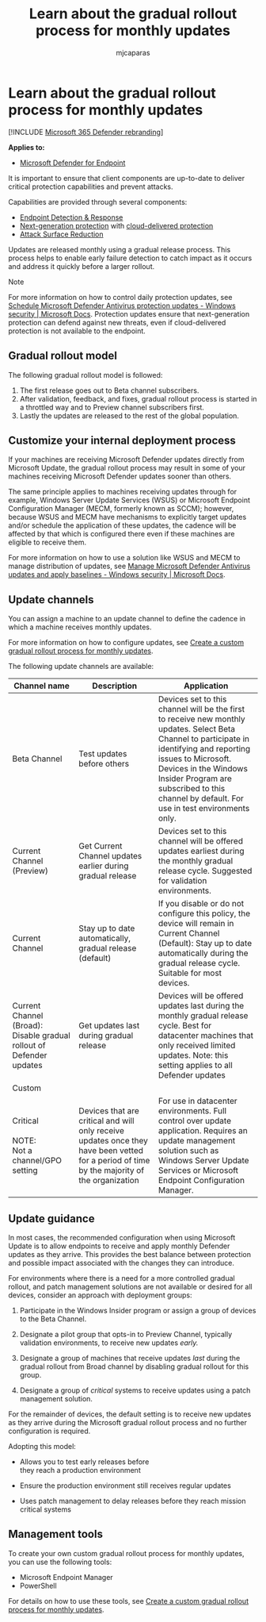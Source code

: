 ﻿---
title: Learn about the gradual rollout process for monthly updates
description: Learn about the gradual update process and controls 
keywords: update, update process, controls, release
search.product: eADQiWindows 10XVcnh
search.appverid: met150
ms.prod: m365-security
ms.mktglfcycl: deploy
ms.sitesec: library
ms.pagetype: security
f1.keywords:
- NOCSH
ms.author: macapara
author: mjcaparas
ms.localizationpriority: medium
manager: dansimp
audience: ITPro
ms.collection: 
- M365-security-compliance 
- m365initiative-m365-defender 
ms.topic: conceptual
ms.technology: m365d
---

#  Learn about the gradual rollout process for monthly updates

[!INCLUDE [Microsoft 365 Defender rebranding](../../includes/microsoft-defender.md)]


**Applies to:**

- [Microsoft Defender for Endpoint](/microsoft-365/security/defender-endpoint/)


It is important to ensure that client components are up-to-date to deliver critical protection capabilities and prevent attacks. 

Capabilities are provided through several components: 

- [Endpoint Detection & Response](https://docs.microsoft.com/microsoft-365/security/defender-endpoint/overview-endpoint-detection-response?view=o365-worldwide) 
- [Next-generation protection](https://docs.microsoft.com/windows/security/threat-protection/microsoft-defender-antivirus/microsoft-defender-antivirus-in-windows-10#microsoft-defender-antivirus-your-next-generation-protection) with [cloud-delivered protection](https://docs.microsoft.com/windows/security/threat-protection/microsoft-defender-antivirus/utilize-microsoft-cloud-protection-microsoft-defender-antivirus) 
- [Attack Surface Reduction](https://docs.microsoft.com/microsoft-365/security/defender-endpoint/overview-attack-surface-reduction?view=o365-worldwide)

Updates are released monthly using a gradual release process. This process helps to enable early failure detection to catch impact as it occurs and address it quickly before a larger rollout. 

> [!NOTE]
> For more information on how to control daily protection updates, see [Schedule Microsoft Defender Antivirus protection updates - Windows security | Microsoft Docs](https://docs.microsoft.com/windows/security/threat-protection/microsoft-defender-antivirus/manage-protection-update-schedule-microsoft-defender-antivirus). Protection updates ensure that next-generation protection can defend against new threats, even if cloud-delivered protection is not available to the endpoint. 

## Gradual rollout model 

The following gradual rollout model is followed:

1. The first release goes out to Beta channel subscribers.
2. After validation, feedback, and fixes,  gradual rollout process is started in a throttled way and to Preview channel subscribers first.
3. Lastly the updates are released to the rest of the global population. 


## Customize your internal deployment process 

If your machines are receiving Microsoft Defender updates directly from Microsoft Update, the gradual rollout process may result in some of your machines receiving Microsoft Defender updates sooner than others.  

The same principle applies to machines receiving updates through for example, Windows Server Update Services (WSUS) or Microsoft Endpoint Configuration Manager (MECM, formerly known as SCCM); however, because WSUS and MECM have mechanisms to explicitly target updates and/or schedule the application of these updates, the cadence will be affected by that which is configured there even if these machines are eligible to receive them. 

For more information on how to use a solution like WSUS and MECM to manage distribution of updates, see [Manage Microsoft Defender Antivirus updates and apply baselines - Windows security | Microsoft Docs](https://docs.microsoft.com/windows/security/threat-protection/microsoft-defender-antivirus/manage-updates-baselines-microsoft-defender-antivirus#product-updates).

## Update channels 
You can assign a machine to an update channel to define the cadence in which a machine receives monthly updates. 

For more information on how to configure updates, see [Create a custom gradual rollout process for monthly updates](configure-updates.md).

The following update channels are available: 

| Channel name                                                          | Description                                                                                                                                  | Application                                                                                                                                                                                                                                                                              |
|-----------------------------------------------------------------------|----------------------------------------------------------------------------------------------------------------------------------------------|------------------------------------------------------------------------------------------------------------------------------------------------------------------------------------------------------------------------------------------------------------------------------------------|
| Beta Channel                                                          | Test updates before others                                                                                                                   | Devices set to this channel will be the first to receive new monthly updates. Select Beta Channel to participate in identifying and reporting issues to Microsoft. Devices in the Windows Insider Program are subscribed to this channel by default. For use in test environments only.  |
| Current Channel (Preview)                                             | Get Current Channel updates earlier during gradual release                                                                                   | Devices set to this channel will be offered updates earliest during the monthly gradual release cycle. Suggested for validation environments.                                                                                                                                            |
| Current Channel                                                       | Stay up to date automatically, gradual release (default)                                                                                     | If you disable or do not configure this policy, the device will remain in Current Channel (Default): Stay up to date automatically during the gradual release cycle. Suitable for most devices.                                                                                          |
| Current Channel (Broad): Disable gradual rollout of Defender updates  | Get updates last during gradual release                                                                                                      | Devices will be offered updates last during the monthly gradual release cycle. Best for datacenter machines that only received limited updates.  Note: this setting applies to all Defender updates                                                                                      |
| Custom                                                                |                                                                                                                                              |                                                                                                                                                                                                                                                                                          |
| Critical <br><br>  NOTE: <br>  Not a channel/GPO setting                              | Devices that are critical and will only receive updates once they have been vetted for a period of time by the majority of the organization  | For use in datacenter environments. Full control over update application. Requires an update management solution such as Windows Server Update Services or Microsoft Endpoint Configuration Manager.                                                                                     |



## Update guidance

In most cases, the recommended configuration when using Microsoft Update is to
allow endpoints to receive and apply monthly Defender updates as they
arrive. This provides the best balance between protection and possible impact
associated with the changes they can introduce. 

For environments where there is a need for a more controlled gradual rollout,
and patch management solutions are not available or desired for all devices,
consider an approach with deployment groups: 

1.  Participate in the Windows Insider program or assign a group of devices to
    the Beta Channel. 

2.  Designate a pilot group that opts-in to Preview Channel, typically
    validation environments, to receive new updates *early.* 

3.  Designate a group of machines that receive updates *last* during the gradual
    rollout from Broad channel by disabling gradual rollout for this group. 

4.  Designate a group of *critical* systems to receive updates using a patch
    management solution. 

For the remainder of devices, the default setting is to receive new updates as
they arrive during the Microsoft gradual rollout process and no further
configuration is required. 

Adopting this model: 

-   Allows you to test early releases before
    they reach a production environment 

-   Ensure the production environment still receives regular updates 

-   Uses patch management to delay releases before they reach mission
    critical systems 


## Management tools
To create your own custom gradual rollout process for monthly updates, you can use the following tools:

- Microsoft Endpoint Manager
- PowerShell

For details on how to use these tools, see [Create a custom gradual rollout process for monthly updates](configure-updates.md).

